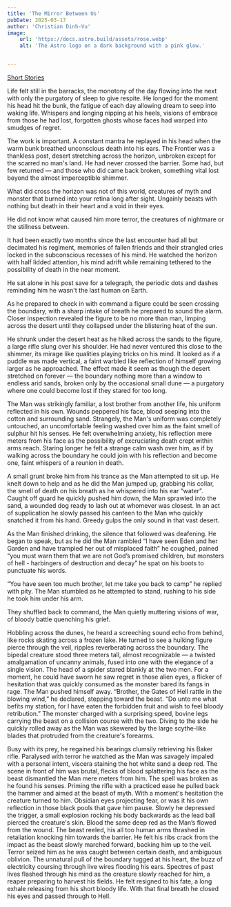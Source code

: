 ```yaml
---
title: 'The Mirror Between Us'
pubDate: 2025-03-17
author: 'Christian Dinh-Vu'
image:
    url: 'https://docs.astro.build/assets/rose.webp'
    alt: 'The Astro logo on a dark background with a pink glow.'


---
```


[Short Stories](/shortstories)

Life felt still in the barracks, the monotony of the day flowing into the next with only the purgatory of sleep to give respite. He longed for the moment his head hit the bunk, the fatigue of each day allowing dream to seep into waking life. Whispers and longing nipping at his heels, visions of embrace from those he had lost, forgotten ghosts whose faces had warped into smudges of regret. 

The work is important. A constant mantra he replayed in his head when the warm bunk breathed unconscious death into his ears. The Frontier was a thankless post, desert stretching across the horizon, unbroken except for the scarred no man's land. He had never crossed the barrier. Some had, but few returned — and those who did came back broken, something vital lost beyond the almost imperceptible shimmer.

What did cross the horizon was not of this world, creatures of myth and monster that burned into your retina long after sight. Ungainly beasts with nothing but death in their heart and a void in their eyes. 

He did not know what caused him more terror, the creatures of nightmare or the stillness between. 

It had been exactly two months since the last encounter had all but decimated his regiment, memories of fallen friends and their strangled cries locked in the subconscious recesses of his mind. He watched the horizon with half lidded attention, his mind adrift while remaining tethered to the possibility of death in the near moment. 

He sat alone in his post save for a telegraph, the periodic dots and dashes reminding him he wasn't the last human on Earth. 

As he prepared to check in with command a figure could be seen crossing the boundary, with a sharp intake of breath he prepared to sound the alarm. Closer inspection revealed the figure to be no more than man, limping across the desert until they collapsed under the blistering heat of the sun.

He shrunk under the desert heat as he hiked across the sands to the figure, a large rifle slung over his shoulder. He had never ventured this close to the shimmer, its mirage like qualities playing tricks on his mind. It looked as if a puddle was made vertical, a faint warbled like reflection of himself growing larger as he approached. The effect made it seem as though the desert stretched on forever — the boundary nothing more than a window to endless arid sands, broken only by the occasional small dune — a purgatory where one could become lost if they stared for too long.

The Man was strikingly familiar, a lost brother from another life, his uniform reflected in his own. Wounds peppered his face, blood seeping into the cotton and surrounding sand. Strangely, the Man's uniform was completely untouched, an uncomfortable feeling washed over him as the faint smell of sulphur hit his senses. 
He felt overwhelming anxiety, his reflection mere meters from his face as the possibility of excruciating death crept within arms reach. Staring longer he felt a strange calm wash over him, as if by walking across the boundary he could join with his reflection and become one, faint whispers of a reunion in death. 

A small grunt broke him from his trance as the Man attempted to sit up. He knelt down to help and as he did the Man jumped up, grabbing his collar, the smell of death on his breath as he whispered into his ear “water”. Caught off guard he quickly pushed him down, the Man sprawled into the sand, a wounded dog ready to lash out at whomever was closest. In an act of supplication he slowly passed his canteen to the Man who quickly snatched it from his hand. Greedy gulps the only sound in that vast desert. 

As the Man finished drinking, the silence that followed was deafening. He began to speak, but as he did the Man rambled “I have seen Eden and her Garden and have trampled her out of misplaced faith” he coughed, pained “you must warn them that we are not God’s promised children, but monsters of hell - harbingers of destruction and decay” he spat on his boots to punctuate his words. 

“You have seen too much brother, let me take you back to camp” he replied with pity. The Man stumbled as he attempted to stand, rushing to his side he took him under his arm. 

They shuffled back to command, the Man quietly muttering visions of war, of bloody battle quenching his grief. 

Hobbling across the dunes, he heard a screeching sound echo from behind, like rocks skating across a frozen lake.
He turned to see a hulking figure pierce through the veil, ripples reverberating across the boundary. The bipedal creature stood three meters tall, almost recognizable — a twisted amalgamation of uncanny animals, fused into one with the elegance of a single vision. The head of a spider stared blankly at the two men. For a moment, he could have sworn he saw regret in those alien eyes, a flicker of hesitation that was quickly consumed as the monster bared its fangs in rage.
The Man pushed himself away.
“Brother, the Gates of Hell rattle in the blowing wind,” he declared, stepping toward the beast. “Do unto me what befits my station, for I have eaten the forbidden fruit and wish to feel bloody retribution.” 
The monster charged with a surprising speed, bovine legs carrying the beast on a collision course with the two. Diving to the side he quickly rolled away as the Man was skewered by the large scythe-like blades that protruded from the creature's forearms. 

Busy with its prey, he regained his bearings clumsily retrieving his Baker rifle. Paralysed with terror he watched as the Man was savagely impaled with a personal intent, viscera staining the hot white sand a deep red. 
The scene in front of him was brutal, flecks of blood splattering his face as the beast dismantled the Man mere meters from him. The spell was broken as he found his senses. Priming the rifle with a practiced ease he pulled back the hammer and aimed at the beast of myth.
With a moment's hesitation the creature turned to him. Obsidian eyes projecting fear, or was it his own reflection in those black pools that gave him pause. 
Slowly he depressed the trigger, a small explosion rocking his body backwards as the lead ball pierced the creature's skin. Blood the same deep red as the Man’s flowed from the wound. The beast reeled, his all too human arms thrashed in retaliation knocking him towards the barrier.
He felt his ribs crack from the impact as the beast slowly marched forward, backing him up to the veil. Terror seized him as he was caught between certain death, and ambiguous oblivion. The unnatural pull of the boundary tugged at his heart, the buzz of electricity coursing through live wires flooding his ears. 
Spectres of past lives flashed through his mind as the creature slowly reached for him, a reaper preparing to harvest his fields. He felt resigned to his fate, a long exhale releasing from his short bloody life. 
With that final breath he closed his eyes and passed through to Hell.







